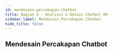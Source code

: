 ```yaml
---
id: mendesain-percakapan-chatbot
title: Bagian 4 - Analisis & Desain Chatbot HR
sidebar_label: Mendesain Percakapan Chatbot
hide_title: false
---
```

## Mendesain Percakapan Chatbot
